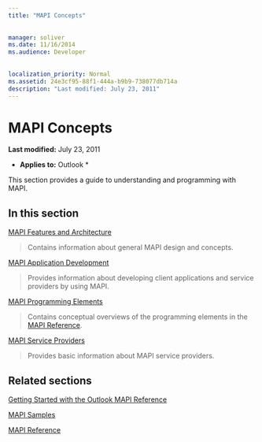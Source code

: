 ```yaml
---
title: "MAPI Concepts"
 
 
manager: soliver
ms.date: 11/16/2014
ms.audience: Developer
 
 
localization_priority: Normal
ms.assetid: 24e3cf95-88f1-444a-b9b9-738077db714a
description: "Last modified: July 23, 2011"
---
```


# MAPI Concepts

 **Last modified:** July 23, 2011 
  
 * **Applies to:** Outlook * 
  
This section provides a guide to understanding and programming with MAPI.
  
## In this section

[MAPI Features and Architecture](mapi-features-and-architecture.md)
  
> Contains information about general MAPI design and concepts.
    
[MAPI Application Development](mapi-application-development.md)
  
> Provides information about developing client applications and service providers by using MAPI.
    
[MAPI Programming Elements](mapi-programming-elements.md)
  
> Contains conceptual overviews of the programming elements in the [MAPI Reference](mapi-reference.md).
    
[MAPI Service Providers](mapi-service-providers.md)
  
> Provides basic information about MAPI service providers.
    
## Related sections

[Getting Started with the Outlook MAPI Reference](getting-started-with-the-outlook-mapi-reference.md)
  
[MAPI Samples](mapi-samples.md)
  
[MAPI Reference](mapi-reference.md)
  

